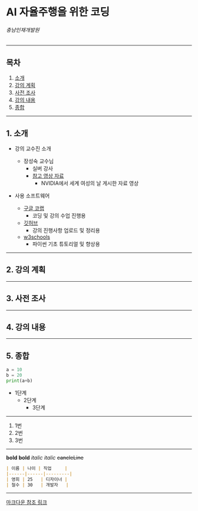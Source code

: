 AI 자율주행을 위한 코딩
=============
###### 충남인재개발원

***
## 목차
1. [소개](https://github.com/gksquf0336/ChungnamWorkForceDevelopCenter_AI_Python/blob/main/test.md#1-%EC%86%8C%EA%B0%9C)
2. [강의 계획](https://github.com/gksquf0336/ChungnamWorkForceDevelopCenter_AI_Python/blob/main/test.md#2-%EA%B0%95%EC%9D%98-%EA%B3%84%ED%9A%8D)
3. [사전 조사](https://github.com/gksquf0336/ChungnamWorkForceDevelopCenter_AI_Python/blob/main/test.md#3-%EC%82%AC%EC%A0%84-%EC%A1%B0%EC%82%AC)
4. [강의 내용](https://github.com/gksquf0336/ChungnamWorkForceDevelopCenter_AI_Python/blob/main/test.md#4-%EA%B0%95%EC%9D%98-%EB%82%B4%EC%9A%A9)
5. [종합](https://github.com/gksquf0336/ChungnamWorkForceDevelopCenter_AI_Python/blob/main/test.md#5-%EC%A2%85%ED%95%A9)

***
## 1. 소개
* 강의 교수진 소개
  - 장성숙 교수님
    - 실버 강사
    - [참고 영상 자료](https://www.youtube.com/watch?v=ess9hN9yznc)
      - NVIDIA에서 세계 여성의 날 게시한 자료 영상
      
* 사용 소프트웨어
  - [구글 코랩](https://colab.google/)
    - 코딩 및 강의 수업 진행용
  - [깃허브](https://github.com/)
    - 강의 진행사항 업로드 및 정리용
  - [w3schools](https://www.w3schools.com/)
    - 파이썬 기초 튜토리얼 및 향상용

***
## 2. 강의 계획


***
## 3. 사전 조사


***
## 4. 강의 내용


***
## 5. 종합



```python
a = 10
b = 20
print(a+b)
```


* 1단계
  - 2단계
    + 3단계
      
***

1. 1번
  2. 2번
  3. 3번


***

__bold__
**bold**
_italic_
*italic*
~~cancleLine~~

```md
| 이름 | 나이 | 직업     |
|------|------|---------|
| 영희 | 25   | 디자이너 |
| 철수 | 30   | 개발자   |
```

***

[마크다운 참조 링크](https://gist.github.com/ihoneymon/652be052a0727ad59601)
